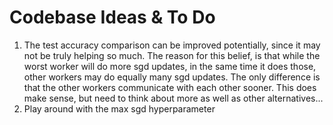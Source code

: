 

# Codebase Ideas & To Do
1) The test accuracy comparison can be improved potentially, since it may not be truly helping so much. The reason for this belief, is that while the worst worker will do more sgd updates, in the same time it does those, other workers may do equally many sgd updates. The only difference is that the other workers communicate with each other sooner. This does make sense, but need to think about more as well as other alternatives...
2) Play around with the max sgd hyperparameter